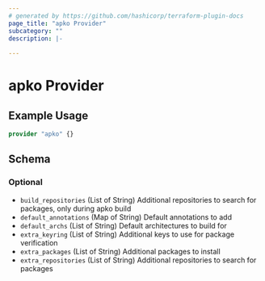 ```yaml
---
# generated by https://github.com/hashicorp/terraform-plugin-docs
page_title: "apko Provider"
subcategory: ""
description: |-
  
---
```


# apko Provider



## Example Usage

```terraform
provider "apko" {}
```

<!-- schema generated by tfplugindocs -->
## Schema

### Optional

- `build_repositories` (List of String) Additional repositories to search for packages, only during apko build
- `default_annotations` (Map of String) Default annotations to add
- `default_archs` (List of String) Default architectures to build for
- `extra_keyring` (List of String) Additional keys to use for package verification
- `extra_packages` (List of String) Additional packages to install
- `extra_repositories` (List of String) Additional repositories to search for packages
